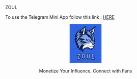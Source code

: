 ZOUL

To use the Telegram Mini App follow this link : [HERE](https://t.me/zoulhelper_bot)

<center>

  <img src="/assets/zoul.png" alt="img" width="100px" />

  <p>Monetize Your Influence, Connect with Fans</p>

</center>
